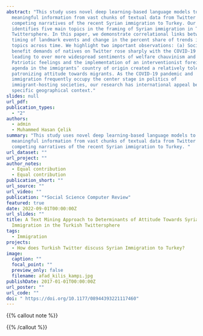 ```yaml
---
abstract: "This study uses novel deep learning-based language models to extract
  meaningful information from vast chunks of textual data from Twitter on the
  competing narratives of the recent Syrian immigration to Turkey. Our analysis
  identifies five main topics in the framing of Syrian immigration in Turkish
  Twittersphere. In this paper, we demonstrate correlational links between the
  timing of landmark events and change in the percent share of trends in those
  topics across time. We highlight two important observations: (a) Social
  benefit demands of natives on Twitter rose sharply with the COVID-19 pandemic,
  leading to ever more widespread sentiments of welfare chauvinism and (b)
  Patriotic feelings and the implementation of an interventionist foreign policy
  agenda in the immigrants’ country of origin created a relatively tolerant yet
  patronizing attitude towards migrants. As the COVID-19 pandemic and
  immigration frequently occupy the center stage in politics of
  immigrant-hosting societies, our research has international appeal beyond its
  specific geographical context."
slides: null
url_pdf:
publication_types:
  - "2"
authors:
  - admin
  - Muhammed Hasan Çelik
summary: "This study uses novel deep learning-based language models to extract
  meaningful information from vast chunks of textual data from Twitter on the
  competing narratives of the recent Syrian immigration to Turkey. "
url_dataset: ""
url_project: ""
author_notes:
  - Equal contribution
  - Equal contribution
publication_short: ""
url_source: ""
url_video: ""
publication: "*Social Science Computer Review"
featured: true
date: 2022-09-01T00:00:00Z
url_slides: ""
title: A Text Mining Approach to Determinants of Attitude Towards Syrian
  Immigration in the Turkish Twittersphere
tags:
  - Immigration
projects:
  - How does Turkish Twitter discuss Syrian Immigration to Turkey?
image:
  caption: ""
  focal_point: ""
  preview_only: false
  filename: afad_kilis_kampı.jpg
publishDate: 2017-01-01T00:00:00Z
url_poster: ""
url_code: ""
doi: " https://doi.org/10.1177/08944393221117460"
---
```

{{% callout note %}}

{{% /callout %}}
